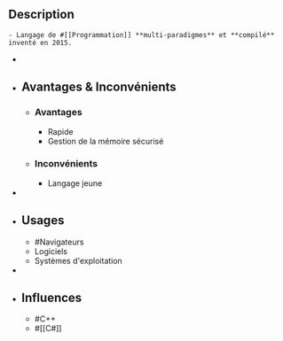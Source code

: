 ## Description
	- Langage de #[[Programmation]] **multi-paradigmes** et **compilé** inventé en 2015.
-
- ## Avantages & Inconvénients
	- ### Avantages
		- Rapide
		- Gestion de la mémoire sécurisé
	- ### Inconvénients
		- Langage jeune
-
- ## Usages
	- #Navigateurs
	- Logiciels
	- Systèmes d'exploitation
-
- ## Influences
	- #C++
	- #[[C#]]